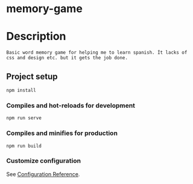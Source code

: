 # memory-game
# Description
```
Basic word memory game for helping me to learn spanish. İt lacks of css and design etc. but it gets the job done.
```
## Project setup
```
npm install
```

### Compiles and hot-reloads for development
```
npm run serve
```

### Compiles and minifies for production
```
npm run build
```

### Customize configuration
See [Configuration Reference](https://cli.vuejs.org/config/).
